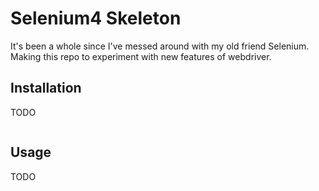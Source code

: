 # Selenium4 Skeleton

It's been a whole since I've messed around with my old friend Selenium. Making this repo to experiment with new features of webdriver.

## Installation

TODO

```bash
```

## Usage

TODO